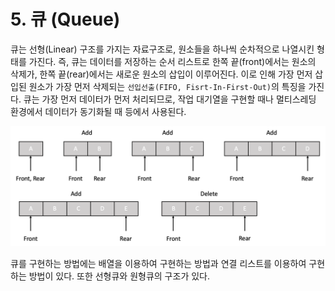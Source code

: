 # 5. 큐 (Queue)

큐는 선형(Linear) 구조를 가지는 자료구조로, 원소들을 하나씩 순차적으로 나열시킨 형태를 가진다. 즉, 큐는 데이터를 저장하는 순서 리스트로 한쪽 끝(front)에서는 원소의 삭제가, 한쪽 끝(rear)에서는 새로운 원소의 삽입이 이루어진다. 이로 인해 가장 먼저 삽입된 원소가 가장 먼저 삭제되는 `선입선출(FIFO, Fisrt-In-First-Out)`의 특징을 가진다. 큐는 가장 먼저 데이터가 먼저 처리되므로, 작업 대기열을 구현할 때나 멀티스레딩 환경에서 데이터가 동기화될 때 등에서 사용된다.

![img](./img/queue.png)

큐를 구현하는 방법에는 배열을 이용하여 구현하는 방법과 연결 리스트를 이용하여 구현하는 방법이 있다. 또한 선형큐와 원형큐의 구조가 있다.
